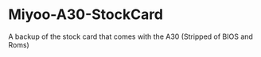 # Miyoo-A30-StockCard
A backup of the stock card that comes with the A30
(Stripped of BIOS and Roms)

